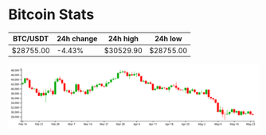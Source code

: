 # Bitcoin Stats

BTC/USDT|24h change|24h high|24h low|
|---|---|---|---|
|$28755.00|-4.43%|$30529.90|$28755.00|

<img src="./chart.svg">
